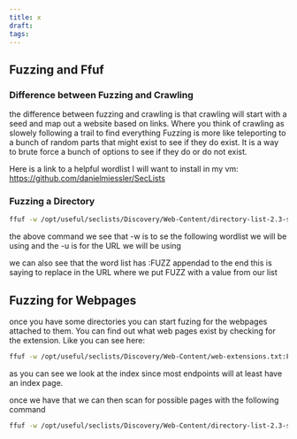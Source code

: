 ```yaml
---
title: x
draft: 
tags:
---
```

## Fuzzing and Ffuf

### Difference between Fuzzing and Crawling 
the difference between fuzzing and crawling is that crawling will start with a seed and map out a website based on links. Where you think of crawling as slowely following a trail to find everything Fuzzing is more like teleporting to a bunch of random parts that might exist to see if they do exist. It is a way to brute force a bunch of options to see if they do or do not exist.


Here is a link to a helpful wordlist I will want to install in my vm:
https://github.com/danielmiessler/SecLists

### Fuzzing a Directory
```bash
ffuf -w /opt/useful/seclists/Discovery/Web-Content/directory-list-2.3-small.txt:FUZZ -u http://SERVER_IP:PORT/FUZZ
```

the above command we see that -w is to se the following wordlist we will be using and the -u is for the URL we will be using

we can also see that the word list has :FUZZ appendad to the end this is saying to replace in the URL where we put FUZZ with a value from our list

## Fuzzing for Webpages

once you have some directories you can start fuzing for the webpages attached to them. You can find out what web pages exist by checking for the extension. Like you can see here:

```bash
ffuf -w /opt/useful/seclists/Discovery/Web-Content/web-extensions.txt:FUZZ -u http://SERVER_IP:PORT/blog/indexFUZZ
```

as you can see we look at the index since most endpoints will at least have an index page.

once we have that we can then scan for possible pages with the following command

```bash
ffuf -w /opt/useful/seclists/Discovery/Web-Content/directory-list-2.3-small.txt:FUZZ -u http://SERVER_IP:PORT/blog/FUZZ.php
```

